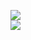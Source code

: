 [![](https://img.shields.io/badge/Made%20With-Github%20Spray-lightgrey.svg?style=for-the-badge&logo=github)](https://github.com/Annihil/github-spray#4081)  
[![](https://i.imgur.com/2DrTn0Z.gif)](https://github.com/Annihil/github-spray)